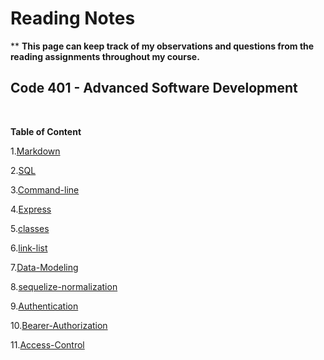 # Reading Notes
**
**This page can keep track of my observations and questions from the reading assignments throughout my course.**<br>


## Code 401 - Advanced Software Development
<br>

**Table of Content**


1.[Markdown](./markdown.md)

2.[SQL](./sqlEX.md)

3.[Command-line](./commandline.md)

4.[Express](./express.md)

5.[classes](classes.md)

6.[link-list](./link-list.md)

7.[Data-Modeling](./dataModeling.md)

8.[sequelize-normalization](./sequelize-normalization.md)

9.[Authentication](./Authentication.md)

10.[Bearer-Authorization](./BearerAuthorization.md)

11.[Access-Control](./ACL.md)

